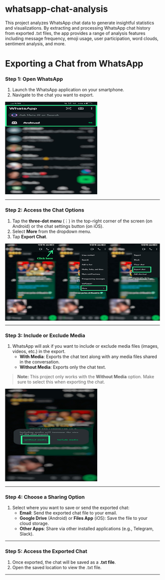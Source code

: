 # whatsapp-chat-analysis
This project analyzes WhatsApp chat data to generate insightful statistics and visualizations. By extracting and processing WhatsApp chat history from exported .txt files, the app provides a range of analysis features including message frequency, emoji usage, user participation, word clouds, sentiment analysis, and more. 
# Exporting a Chat from WhatsApp

### **Step 1: Open WhatsApp**
1. Launch the WhatsApp application on your smartphone.
2. Navigate to the chat you want to export.

<img src="images/Step 1.jpg" alt="Step 1" width="300" height="300">

---

### **Step 2: Access the Chat Options**
1. Tap the **three-dot menu** (⋮) in the top-right corner of the screen (on Android) or the chat settings button (on iOS).
2. Select **More** from the dropdown menu.
3. Tap **Export Chat**.

<div style="display: flex; justify-content: space-between;">
  <img src="images/Step 2.jpg" alt="Step 2" width="250" height="250">
  <img src="images/Step 3.jpg" alt="Step 3" width="250" height="250">
  <img src="images/Step 4.jpg" alt="Step 4" width="250" height="250">
</div>

---

### **Step 3: Include or Exclude Media**
1. WhatsApp will ask if you want to include or exclude media files (images, videos, etc.) in the export.
   - **With Media**: Exports the chat text along with any media files shared in the conversation.
   - **Without Media**: Exports only the chat text.
> **Note:** This project only works with the **Without Media** option. Make sure to select this when exporting the chat.

<img src="images/Step 5.jpg" alt="Step 5" width="300" height="300">

---

### **Step 4: Choose a Sharing Option**
1. Select where you want to save or send the exported chat:
   - **Email**: Send the exported chat file to your email.
   - **Google Drive** (Android) or **Files App** (iOS): Save the file to your cloud storage.
   - **Other Apps**: Share via other installed applications (e.g., Telegram, Slack).

---

### **Step 5: Access the Exported Chat**
1. Once exported, the chat will be saved as a **.txt file**.
2. Open the saved location to view the .txt file.

---
